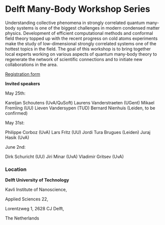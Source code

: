 Delft Many-Body Workshop Series
===============================


Understanding collective phenomena in strongly correlated quantum many-body systems is one of the biggest challenges in modern condensed matter physics. Development of efficient computational methods and conformal field theory topped up with the recent progress on cold atoms experiments make the study of low-dimensional strongly correlated systems one of the hottest topics in the field. The goal of this workshop is to bring together local experts working on various aspects of quantum many-body theory to regenerate the network of scientific connections and to initiate new collaborations in the area.

[Registration form](https://forms.gle/jDEQiMaSQFHcg9b86)

**Invited speakers**


May 25th:

Kareljan Schoutens (UvA/QuSoft)
Laurens Vanderstraeten (UGent)
Mikael Fremling (UU)
Lieven Vandersypen (TUD)
Bernard Nienhuis (Leiden, to be confirmed)


May 31st:

Philippe Corboz (UvA)
Lars Fritz (UU)
Jordi Tura Brugues (Leiden)
Juraj Hasik (UvA)


June 2nd:

Dirk Schuricht (UU)
Jiri Minar (UvA)
Vladimir Gritsev (UvA)


### Location


**Delft University of Technology**

Kavli Institute of Nanoscience, 

Applied Sciences 22, 

Lorentzweg 1, 2628 CJ Delft, 

The Netherlands

